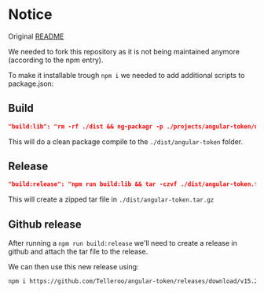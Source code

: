 # Notice

Original [README](https://github.com/neroniaky/angular-token)

We needed to fork this repository as it is not being maintained anymore (according to the npm entry).

To make it installable trough `npm i` we needed to add additional scripts to package.json:

## Build

```json
"build:lib": "rm -rf ./dist && ng-packagr -p ./projects/angular-token/ng-package.json"
```

This will do a clean package compile to the `./dist/angular-token` folder.

## Release

```json
"build:release": "npm run build:lib && tar -czvf ./dist/angular-token.tar.gz -C ./dist/angular-token ."
```

This will create a zipped tar file in `./dist/angular-token.tar.gz`

## Github release

After running a `npm run build:release` we'll need to create a release in github and attach the tar file to the release.

We can then use this new release using:

```sh
npm i https://github.com/Telleroo/angular-token/releases/download/v15.2.7/angular-token.tar.gz
```